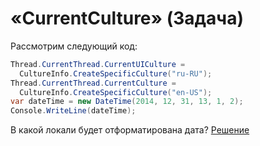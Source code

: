 # «CurrentCulture» (Задача)
Рассмотрим следующий код:
```cs
Thread.CurrentThread.CurrentUICulture = 
  CultureInfo.CreateSpecificCulture("ru-RU");
Thread.CurrentThread.CurrentCulture = 
  CultureInfo.CreateSpecificCulture("en-US");
var dateTime = new DateTime(2014, 12, 31, 13, 1, 2);
Console.WriteLine(dateTime);
```
В какой локали будет отформатирована дата?
[Решение](./CurrentCulture-A.md)
